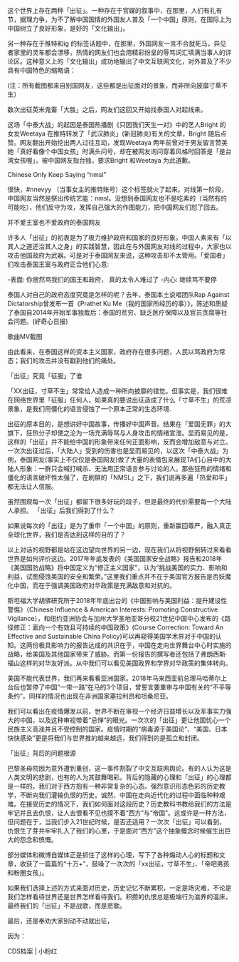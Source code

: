 这个世界上存在两种「出征」。一种存在于官媒的叙事中，在那里，人们有礼有节，据理力争，为不了解中国国情的外国友人普及「一个中国」原则，在国际上为中国树立了良好形象，是好的「文化输出」。

另一种存在于推特和ig 的标签话题中，在那里，外国网友一言不合就死马，异见者家里的灵车都会漂移，热情的网友们也会用精彩纷呈的辱骂词汇填满当事人的评论区。这种意义上的「文化输出」成功地输出了中文互联网文化，对外普及了不少具有中国特色的缩略语：

(注：所有截图都来自别国网友，这些都是出征面对的景象，而非所向披靡寸草不生）

数次出征英米鬼畜「大胜」之后，网友们这回又开始找泰国人对起线来。

这场「中泰大战」的起因是泰国热播剧《只因我们天生一对》中的艺人Bright 的女友Weetaya 在推特转发了「武汉肺炎」(新冠肺炎)有关的文章，Bright 随后点赞。网友翻出开始挖出两人过往互动，发现Weetaya 两年前曾对于男友留言赞美她「真好看像个中国女孩」时满头问号，却在被网友询问穿着风格时回答是「是台湾女孩喔」，被中国网友指台独，要求Bright 和Weetaya 为此道歉。

Chinese Only Keep Saying &#8220;nmsl&#8221;

很快，#nnevyy （当事女主的推特账号）这个标签就火了起来。对线第一阶段，中国网友当然是祭出传统艺能：nmsl。没想到泰国网友也不是吃素的（当然有的可能吃），他们反守为攻，发挥自己强大的作图能力，把中国网友们怼了回去。 

并不爱王室也不爱政府的泰国网友

许多人「出征」的初衷是为了极力维护政府和国家的良好形象。中国人素来有「以其人之道还治其人之身」的实践智慧，因此在与外国网友对线的过程中，大家也以攻击他国政府为武器。可是对于泰国网友来说，这种攻击却不太管用。「爱国者」们攻击泰国王室与政府正合他们心意:

-表面: 你居然骂我们的国王和政府， 真的太令人难过了 -内心: 继续骂不要停

泰国人对自己的政府态度究竟是怎样的呢？去年，泰国本土说唱团队Rap Against Dictatorship曾发布一首《Prathet Ku Me（我的国家所经历的事）》，陈述和质疑了泰国自2014年开始军事独裁后：泰国的贫穷、缺乏医疗保障以及官员贪腐等社会问题。(好奇心日报)

歌曲MV截图

由此看来，在泰国这样的资本主义国家，政府存在很多问题，人民以骂政府为常态；我们的攻击并没有戳到他们的痛处。

「出征」究竟「征服」了谁

「XX出征，寸草不生」常常给人造成一种所向披靡的错觉。但事实是，我们很难在网络世界里「征服」任何人，如果真的要说出征造成了什么「寸草不生」的荒凉景象，是我们用僵化的语言侵蚀了一个原本正常的生态环境.

出征的原本目的，是想讲好中国故事，传播好中国声音。结果在「爱国无罪」的大旗下，狂热分子却使之沦为一场充满辱骂与人身攻击的情绪宣泄。显而易见的是，这样的「出征」并不能给中国的形象带来任何正面影响，反而会增加敌意与对立。 一次次出征过后，「大陆人」受到的伤害也是显而易见的，以这次「中泰大战」为例，泰国网友(事实上不仅仅是泰国网友)做了大量的表情包来展现TA们心目中的大陆人形象：一群只会喊打喊杀、无法用正常语言参与讨论的人。那些狂热的情绪和僵化的语言破坏性太强了，在刷屏的「NMSL」之下，我们说再多遍「热爱和平」都无法让人信服。

虽然围观每一次「出征」都留下很多好玩的段子，但是最终的代价需要每一个大陆人承担。 「出征」后我们得到了什么？

如果说每次的「出征」是为了重申「一个中国」的原则，重新赢回尊严，融入真正全球化世界，我们是否达到这样的目的了？

以上对话的视野都是站在这边望向世界的另一边，现在我们从将视野倒转过来看看世界是如何评价这边。2017年年底发表的《美国国家安全战略》报告和2018年《美国国防战略》将中国定义为“修正主义国家”，认为“挑战美国的实力、影响和利益，试图侵蚀美国的安全和繁荣。”这里我们重点并不在于美国官方报告是否妖魔化中国，而在于强调美国政府对华政策是充满敌意和对抗的。

斯坦福大学胡佛研究所于2018年年底出台的《中国影响与美国利益：提升建设性警惕》（Chinese Influence &amp; American Interests: Promoting Constructive Vigilance），和纽约亚洲协会与加州大学圣地亚哥分校21世纪中国中心发布的《路径修正：面向一个有效且可持续的中国政策》(Course Correction: Toward An Effective and Sustainable China Policy)可以再窥得美国学术界对于中国的认知。这两份极具影响力的报告达成的共识在于，中国在走向世界舞台中心时实施的战略，给美国及其他国家带来了威胁。而第一份报告的撰写者还包括了弗朗西斯·福山这样的对华友好派。从中我们可以看见美国政界和学界对华政策的集体转向。

美国不能代表世界，我们再来看看亚洲国家。2018年马来西亚前总理马哈蒂尔上台后也暂停了中国“一带一路”在马的3个项目，曾誓言要重审与中国有关的“不平等条约”。同样的情况也出现在非洲国家塞拉利昂和坦桑尼亚。

我们可以看出在疫情爆发以前，世界不断在审视一个经济日益增长以及军事实力强大的中国，以及这种审视带着“忌惮”的眼光。一次次的「出征」更让他国忧心一个民族主义高涨并且不受控制的国家。疫情时期的“病毒源于美国论”、“美国、日本快快感染”更是将我们与世界推的越来越远，我们得到的是孤立和封闭。

「出征」背后的问题根源

巴黎圣母院因为意外遭到重创，这一事件割裂了中文互联网舆论。有的人认为这是人类文明的悲剧，也有的人为其鼓舞喝彩。背后的隐藏的心理和「出征」的心理都是一样的，我们对于西方抱有一种非常复杂的心态。强烈意识形态色彩的历史教学，不断向我们灌输仇恨的历史。诚然，中国在走向近代化的过程中面临种种艰难。在接受历史的情况下，我们如何面对这段历史？历史教科书教给我们的方法是牢记并且去仇恨，让人去恨看不见也摸不着“西方”与“帝国”。这或许是一种方法，但问题在于，当我们步入21世纪时候，是否还适用？一次次「出征」可以看到，仇恨生了芽并牢牢扎入了我们的心里，于是面对“西方”这个抽象概念时候催生出巨大的怨念和愤慨。

部分媒体和微博自媒体正是抓住了这样的心理，写下了各种煽动人心的标题和文章，收获了一篇篇的“十万+”，鼓噪了一次次的「xx出征，寸草不生」、「帝吧男孩和粉圈女孩」。

如果我们选择上述的方式来面对历史，历史记忆不断累积，一定是场灾难，不论是我们怎样看待世界还是世界怎样看待我们。积攒的仇恨总是极端行为滋养的温床，最终我们的「出征」不是战歌，而是悲歌。

最后，还是奉劝大家别动不动就出征，

因为：

  CDS档案 | 小粉红


